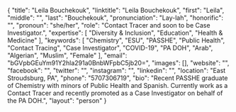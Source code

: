 {
  "title": "Leila Bouchekouk",
  "linktitle": "Leila Bouchekouk",
  "first": "Leila",
  "middle": "",
  "last": "Bouchekouk",
  "pronunciation": "Lay-lah",
  "honorific": "",
  "pronoun": "she/her",
  "role": "Contact Tracer and soon to be Case Investigator.",
  "expertise": [
    "Diversity & Inclusion",
    "Education",
    "Health & Medicine"
  ],
  "keywords": [
    "Chemistry",
    "ESU",
    "PASSHE",
    "Public Health",
    "Contact Tracing",
    "Case Investigator",
    "COVID-19",
    "PA DOH",
    "Arab",
    "Algerian",
    "Muslim",
    "Female"
  ],
  "email": "bGVpbGEuYm91Y2hla291a0BnbWFpbC5jb20=",
  "images": [],
  "website": "",
  "facebook": "",
  "twitter": "",
  "instagram": "",
  "linkedin": "",
  "location": "East Stroudsburg, PA",
  "phone": "5707306719",
  "bio": "Recent PASSHE graduate of Chemistry with minors of Public Health and Spanish. Currently work as a Contact Tracer and recently promoted as a Case Investigator on behalf of the PA DOH.",
  "layout": "person"
}